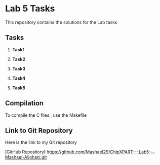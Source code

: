 # Lab 5 Tasks

This repository contains the solutions for the Lab tasks

## Tasks 

1. **Task1**

2. **Task2**

3. **Task3**

4. **Task4**

5. **Task5**

## Compilation

To compile the C files , use the Makefile 

## Link to Git Repository 

Here is the link to my Git repository 

[GitHub Repository] https://github.com/Mashael29/ChipXPART---Lab5---Mashael-Aljohani.git
